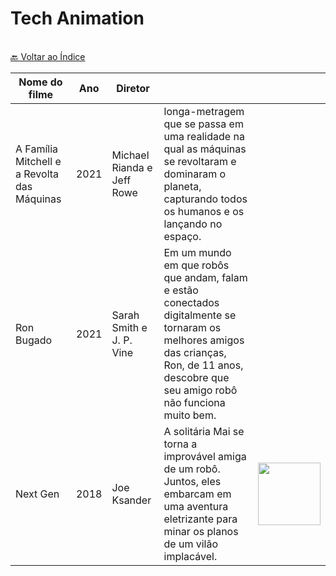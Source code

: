 # Tech Animation

<br>[🔙 Voltar ao Índice](./README.md)<br>

|Nome do filme| Ano |Diretor|||
|---|---|---|---|---|
|A Família Mitchell e a Revolta das Máquinas|2021|Michael Rianda e Jeff Rowe| longa-metragem que se passa em uma realidade na qual as máquinas se revoltaram e dominaram o planeta, capturando todos os humanos e os lançando no espaço.||
|Ron Bugado|2021|Sarah Smith e J. P. Vine|Em um mundo em que robôs que andam, falam e estão conectados digitalmente se tornaram os melhores amigos das crianças, Ron, de 11 anos, descobre que seu amigo robô não funciona muito bem.|
|Next Gen|2018| Joe Ksander|A solitária Mai se torna a improvável amiga de um robô. Juntos, eles embarcam em uma aventura eletrizante para minar os planos de um vilão implacável.|<img src="https://github.com/martageraldo/TechFilmesSeries/blob/main/netflix-logo.png?raw=true"  width="100"/>|

            
          
